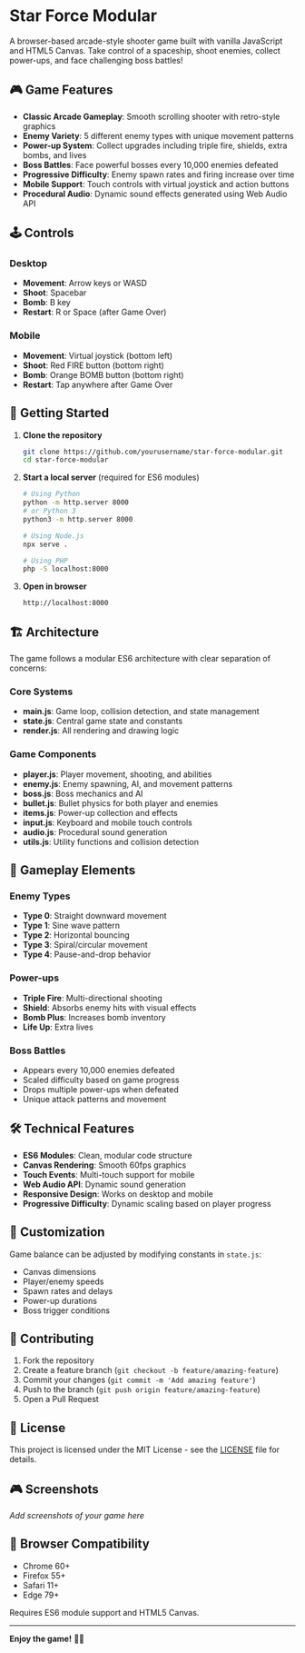 # Star Force Modular

A browser-based arcade-style shooter game built with vanilla JavaScript and HTML5 Canvas. Take control of a spaceship, shoot enemies, collect power-ups, and face challenging boss battles!

## 🎮 Game Features

- **Classic Arcade Gameplay**: Smooth scrolling shooter with retro-style graphics
- **Enemy Variety**: 5 different enemy types with unique movement patterns
- **Power-up System**: Collect upgrades including triple fire, shields, extra bombs, and lives
- **Boss Battles**: Face powerful bosses every 10,000 enemies defeated
- **Progressive Difficulty**: Enemy spawn rates and firing increase over time
- **Mobile Support**: Touch controls with virtual joystick and action buttons
- **Procedural Audio**: Dynamic sound effects generated using Web Audio API

## 🕹️ Controls

### Desktop
- **Movement**: Arrow keys or WASD
- **Shoot**: Spacebar
- **Bomb**: B key
- **Restart**: R or Space (after Game Over)

### Mobile
- **Movement**: Virtual joystick (bottom left)
- **Shoot**: Red FIRE button (bottom right)
- **Bomb**: Orange BOMB button (bottom right)
- **Restart**: Tap anywhere after Game Over

## 🚀 Getting Started

1. **Clone the repository**
   ```bash
   git clone https://github.com/yourusername/star-force-modular.git
   cd star-force-modular
   ```

2. **Start a local server** (required for ES6 modules)
   ```bash
   # Using Python
   python -m http.server 8000
   # or Python 3
   python3 -m http.server 8000
   
   # Using Node.js
   npx serve .
   
   # Using PHP
   php -S localhost:8000
   ```

3. **Open in browser**
   ```
   http://localhost:8000
   ```

## 🏗️ Architecture

The game follows a modular ES6 architecture with clear separation of concerns:

### Core Systems
- **main.js**: Game loop, collision detection, and state management
- **state.js**: Central game state and constants
- **render.js**: All rendering and drawing logic

### Game Components
- **player.js**: Player movement, shooting, and abilities
- **enemy.js**: Enemy spawning, AI, and movement patterns
- **boss.js**: Boss mechanics and AI
- **bullet.js**: Bullet physics for both player and enemies
- **items.js**: Power-up collection and effects
- **input.js**: Keyboard and mobile touch controls
- **audio.js**: Procedural sound generation
- **utils.js**: Utility functions and collision detection

## 🎯 Gameplay Elements

### Enemy Types
- **Type 0**: Straight downward movement
- **Type 1**: Sine wave pattern
- **Type 2**: Horizontal bouncing
- **Type 3**: Spiral/circular movement
- **Type 4**: Pause-and-drop behavior

### Power-ups
- **Triple Fire**: Multi-directional shooting
- **Shield**: Absorbs enemy hits with visual effects
- **Bomb Plus**: Increases bomb inventory
- **Life Up**: Extra lives

### Boss Battles
- Appears every 10,000 enemies defeated
- Scaled difficulty based on game progress
- Drops multiple power-ups when defeated
- Unique attack patterns and movement

## 🛠️ Technical Features

- **ES6 Modules**: Clean, modular code structure
- **Canvas Rendering**: Smooth 60fps graphics
- **Touch Events**: Multi-touch support for mobile
- **Web Audio API**: Dynamic sound generation
- **Responsive Design**: Works on desktop and mobile
- **Progressive Difficulty**: Dynamic scaling based on player progress

## 🎨 Customization

Game balance can be adjusted by modifying constants in `state.js`:
- Canvas dimensions
- Player/enemy speeds
- Spawn rates and delays
- Power-up durations
- Boss trigger conditions

## 🌟 Contributing

1. Fork the repository
2. Create a feature branch (`git checkout -b feature/amazing-feature`)
3. Commit your changes (`git commit -m 'Add amazing feature'`)
4. Push to the branch (`git push origin feature/amazing-feature`)
5. Open a Pull Request

## 📝 License

This project is licensed under the MIT License - see the [LICENSE](LICENSE) file for details.

## 🎮 Screenshots

*Add screenshots of your game here*

## 🔧 Browser Compatibility

- Chrome 60+
- Firefox 55+
- Safari 11+
- Edge 79+

Requires ES6 module support and HTML5 Canvas.

---

**Enjoy the game!** 🚀✨